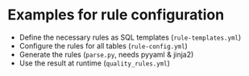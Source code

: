 # Examples for rule configuration

- Define the necessary rules as SQL templates (`rule-templates.yml`)
- Configure the rules for all tables (`rule-config.yml`)
- Generate the rules (`parse.py`, needs pyyaml & jinja2)
- Use the result at runtime (`quality_rules.yml`)
